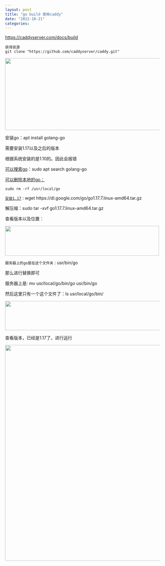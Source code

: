 ```yaml
---
layout: post
title: "go build 使用caddy"
date: "2022-10-21"
categories: 
---
```

<p><a href="https://caddyserver.com/docs/build">https://caddyserver.com/docs/build</a></p>

<pre>
<code class="cmd bash">获得资源
git clone &quot;https://github.com/caddyserver/caddy.git&quot;</code></pre>

<p><img height="234" src="/uploads/ckeditor/pictures/598/image-20221021104834-2.png" width="826" /></p>

<p>安装go：apt install golang-go</p>

<p>需要安装1.17以及之后的版本</p>

<p>根据系统安装的是1.10的。因此会报错</p>

<p><a href="https://www.cyberciti.biz/faq/how-to-install-gol-ang-on-ubuntu-linux/">可以搜索go</a>：sudo apt search golang-go</p>

<p><a href="https://gist.github.com/nikhita/432436d570b89cab172dcf2894465753">可以删除本地的go：</a></p>

<pre>
<code>sudo rm -rf /usr/local/go</code></pre>

<p><code><a href="https://tecadmin.net/install-go-on-ubuntu/">安装1.17</a>：</code>wget https://dl.google.com/go/go1.17.7.linux-amd64.tar.gz</p>

<p>解压缩：sudo tar -xvf go1.17.7.linux-amd64.tar.gz</p>

<p>查看版本以及位置：</p>

<p><img height="97" src="/uploads/ckeditor/pictures/600/image-20221021111321-2.png" width="501" /></p>

<p><code>服务器上的go是在这个文件夹：</code>usr/bin/go</p>

<p>那么进行替换即可</p>

<p>服务器上是:&nbsp;mv usr/local/go/bin/go usr/bin/go</p>

<p>然后这里只有一个这个文件了：ls usr/local/go/bin/</p>

<p><img height="95" src="/uploads/ckeditor/pictures/601/image-20221021111407-3.png" width="737" /></p>

<p>查看版本，已经是1.17了，进行运行</p>

<p><img height="701" src="/uploads/ckeditor/pictures/599/image-20221021110932-1.png" width="941" /></p>

